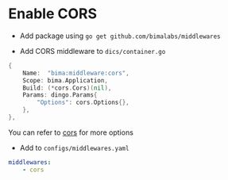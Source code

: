# Enable CORS 

- Add package using `go get github.com/bimalabs/middlewares`

- Add CORS middleware to `dics/container.go`

```go
{
    Name:  "bima:middleware:cors",
    Scope: bima.Application,
    Build: (*cors.Cors)(nil),
    Params: dingo.Params{
        "Options": cors.Options{},
    },
},
```

You can refer to [cors](github.com/rs/cors) for more options

- Add to `configs/middlewares.yaml`

```yaml
middlewares:
    - cors
```
